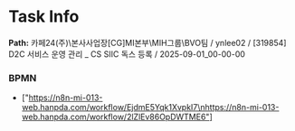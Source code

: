 # Task Info

**Path:** 카페24(주)\본사사업장\[CG]MI본부\MIH그룹\BVO팀 / ynlee02 / [319854] D2C 서비스 운영 관리 _ CS SIIC 독스 등록 / 2025-09-01_00-00-00

### BPMN
- ["https://n8n-mi-013-web.hanpda.com/workflow/EjdmE5Yqk1XvpkI7\nhttps://n8n-mi-013-web.hanpda.com/workflow/2lZlEv86OpDWTME6"]

